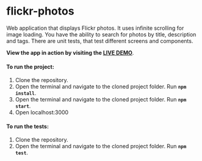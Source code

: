 # flickr-photos
Web application that displays Flickr photos. 
It uses infinite scrolling for image loading. 
You have the ability to search for photos by title, description and tags.
There are unit tests, that test different screens and components.

**View the app in action by visiting the [LIVE DEMO](https://simeonstoykov.github.io/flickr-photos/)**.

#### To run the project:
1. Clone the repository.
2. Open the terminal and navigate to the cloned project folder. Run **`npm install`**.
2. Open the terminal and navigate to the cloned project folder. Run **`npm start`**.
4. Open localhost:3000

#### To run the tests:
1. Clone the repository.
2. Open the terminal and navigate to the cloned project folder. Run **`npm test`**.
